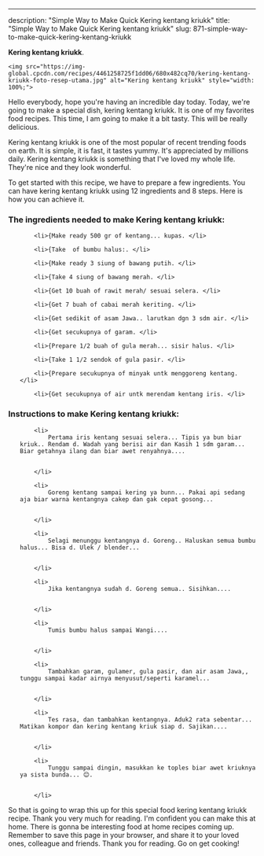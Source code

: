 ---
description: "Simple Way to Make Quick Kering kentang kriukk"
title: "Simple Way to Make Quick Kering kentang kriukk"
slug: 871-simple-way-to-make-quick-kering-kentang-kriukk

<p>
	<strong>Kering kentang kriukk</strong>. 
	
</p>
<p>
	
	<img src="https://img-global.cpcdn.com/recipes/4461258725f1dd06/680x482cq70/kering-kentang-kriukk-foto-resep-utama.jpg" alt="Kering kentang kriukk" style="width: 100%;">
	
	
</p>
<p>
	Hello everybody, hope you're having an incredible day today. Today, we're going to make a special dish, kering kentang kriukk. It is one of my favorites food recipes. This time, I am going to make it a bit tasty. This will be really delicious.
</p>
	
<p>
	Kering kentang kriukk is one of the most popular of recent trending foods on earth. It is simple, it is fast, it tastes yummy. It's appreciated by millions daily. Kering kentang kriukk is something that I've loved my whole life. They're nice and they look wonderful.
</p>
<p>
	
</p>

<p>
To get started with this recipe, we have to prepare a few ingredients. You can have kering kentang kriukk using 12 ingredients and 8 steps. Here is how you can achieve it.
</p>

<h3>The ingredients needed to make Kering kentang kriukk:</h3>

<ol>
	
		<li>{Make ready 500 gr of kentang... kupas. </li>
	
		<li>{Take  of bumbu halus:. </li>
	
		<li>{Make ready 3 siung of bawang putih. </li>
	
		<li>{Take 4 siung of bawang merah. </li>
	
		<li>{Get 10 buah of rawit merah/ sesuai selera. </li>
	
		<li>{Get 7 buah of cabai merah keriting. </li>
	
		<li>{Get sedikit of asam Jawa.. larutkan dgn 3 sdm air. </li>
	
		<li>{Get secukupnya of garam. </li>
	
		<li>{Prepare 1/2 buah of gula merah... sisir halus. </li>
	
		<li>{Take 1 1/2 sendok of gula pasir. </li>
	
		<li>{Prepare secukupnya of minyak untk menggoreng kentang. </li>
	
		<li>{Get secukupnya of air untk merendam kentang iris. </li>
	
</ol>
<p>
	
</p>

<h3>Instructions to make Kering kentang kriukk:</h3>

<ol>
	
		<li>
			Pertama iris kentang sesuai selera... Tipis ya bun biar kriuk.. Rendam d. Wadah yang berisi air dan Kasih 1 sdm garam... Biar getahnya ilang dan biar awet renyahnya....
			
			
		</li>
	
		<li>
			Goreng kentang sampai kering ya bunn... Pakai api sedang aja biar warna kentangnya cakep dan gak cepat gosong...
			
			
		</li>
	
		<li>
			Selagi menunggu kentangnya d. Goreng.. Haluskan semua bumbu halus... Bisa d. Ulek / blender...
			
			
		</li>
	
		<li>
			Jika kentangnya sudah d. Goreng semua.. Sisihkan....
			
			
		</li>
	
		<li>
			Tumis bumbu halus sampai Wangi....
			
			
		</li>
	
		<li>
			Tambahkan garam, gulamer, gula pasir, dan air asam Jawa,, tunggu sampai kadar airnya menyusut/seperti karamel...
			
			
		</li>
	
		<li>
			Tes rasa, dan tambahkan kentangnya. Aduk2 rata sebentar... Matikan kompor dan kering kentang kriuk siap d. Sajikan....
			
			
		</li>
	
		<li>
			Tunggu sampai dingin, masukkan ke toples biar awet kriuknya ya sista bunda... 😊.
			
			
		</li>
	
</ol>

<p>
	
</p>

<p>
	So that is going to wrap this up for this special food kering kentang kriukk recipe. Thank you very much for reading. I'm confident you can make this at home. There is gonna be interesting food at home recipes coming up. Remember to save this page in your browser, and share it to your loved ones, colleague and friends. Thank you for reading. Go on get cooking!
</p>

